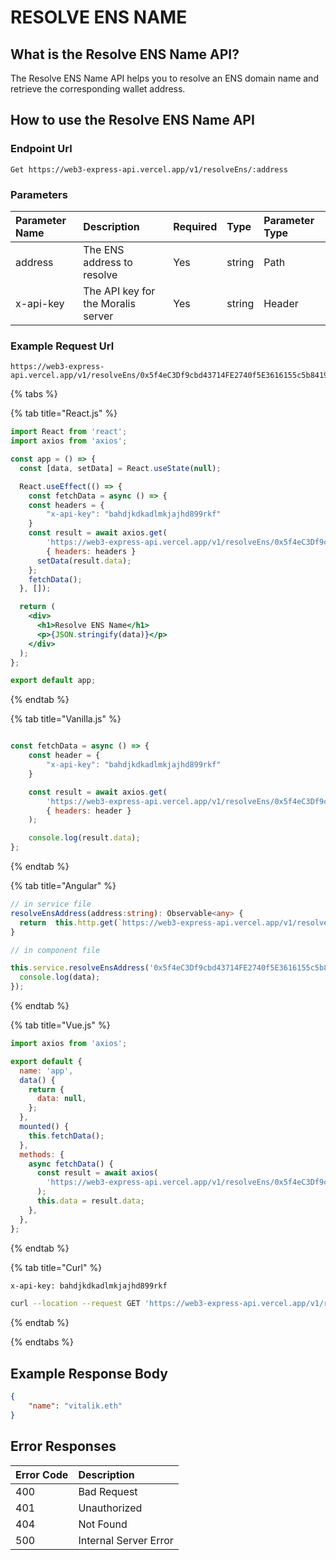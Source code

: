# RESOLVE ENS NAME

## What is the Resolve ENS Name API?

The Resolve ENS Name API helps you to resolve an ENS domain name and retrieve the corresponding wallet address.

<!-- How to call the enpiont  -->

## How to use the Resolve ENS Name API

### Endpoint Url

```text
Get https://web3-express-api.vercel.app/v1/resolveEns/:address
```

### Parameters

| Parameter Name | Description | Required | Type | Parameter Type |
| :--- | :--- | :--- | :--- | :--- |
| address | The ENS address to resolve | Yes | string | Path |
|x-api-key| The API key for the Moralis server | Yes | string | Header |

### Example Request Url

```text
https://web3-express-api.vercel.app/v1/resolveEns/0x5f4eC3Df9cbd43714FE2740f5E3616155c5b8419
```

<!-- tabs -->

{% tabs %}

{% tab title="React.js" %}

```jsx
import React from 'react';
import axios from 'axios';

const app = () => {
  const [data, setData] = React.useState(null);

  React.useEffect(() => {
    const fetchData = async () => {
    const headers = {
        "x-api-key": "bahdjkdkadlmkjajhd899rkf"
    }
    const result = await axios.get(
        'https://web3-express-api.vercel.app/v1/resolveEns/0x5f4eC3Df9cbd43714FE2740f5E3616155c5b8419',
        { headers: headers }
      setData(result.data);
    };
    fetchData();
  }, []);

  return (
    <div>
      <h1>Resolve ENS Name</h1>
      <p>{JSON.stringify(data)}</p>
    </div>
  );
};

export default app;
```

{% endtab %}

{% tab title="Vanilla.js" %}

```js

const fetchData = async () => {
    const header = {
        "x-api-key": "bahdjkdkadlmkjajhd899rkf"
    }

    const result = await axios.get(
        'https://web3-express-api.vercel.app/v1/resolveEns/0x5f4eC3Df9cbd43714FE2740f5E3616155c5b8419',
        { headers: header }
    );

    console.log(result.data);
};
```

{% endtab %}

{% tab title="Angular" %}

```ts
// in service file 
resolveEnsAddress(address:string): Observable<any> {
  return  this.http.get(`https://web3-express-api.vercel.app/v1/resolveEns/${address}`, headers)
}

// in component file

this.service.resolveEnsAddress('0x5f4eC3Df9cbd43714FE2740f5E3616155c5b8419').subscribe((data) => {
  console.log(data);
});
```

{% endtab %}

{% tab title="Vue.js" %}

```js
import axios from 'axios';

export default {
  name: 'app',
  data() {
    return {
      data: null,
    };
  },
  mounted() {
    this.fetchData();
  },
  methods: {
    async fetchData() {
      const result = await axios(
        'https://web3-express-api.vercel.app/v1/resolveEns/0x5f4eC3Df9cbd43714FE2740f5E3616155c5b8419',
      );
      this.data = result.data;
    },
  },
};
```

{% endtab %}

{% tab title="Curl" %}

```bash
x-api-key: bahdjkdkadlmkjajhd899rkf

curl --location --request GET 'https://web3-express-api.vercel.app/v1/resolveEns/0x5f4eC3Df9cbd43714FE2740f5E3616155c5b8419' \ 
```

{% endtab %}

{% endtabs %}

## Example Response Body

```json
{
    "name": "vitalik.eth"
}
```

## Error Responses

| Error Code | Description |
| :--- | :--- |
| 400 | Bad Request |
| 401 | Unauthorized |
| 404 | Not Found |
| 500 | Internal Server Error |